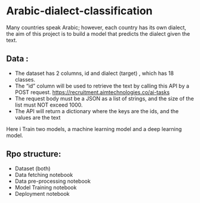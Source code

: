 # Arabic-dialect-classification


Many countries speak Arabic; however, each country has its own dialect, the aim of this project is to build a model that predicts the dialect given the text.

## Data :
- The  dataset has 2 columns, id and dialect (target) , which has 18 classes.
- The “id” column will be used to retrieve the text by calling  this API by a POST request. https://recruitment.aimtechnologies.co/ai-tasks
- The request body must be a JSON as a list of strings, and the size of the list must NOT exceed 1000.
- The API will return a dictionary where the keys are the ids, and the values are the text


Here i Train two models, a machine learning model and a deep learning model.
## Rpo structure:
- Dataset (both)
- Data fetching notebook
- Data pre-processing notebook
- Model Training notebook
- Deployment notebook

